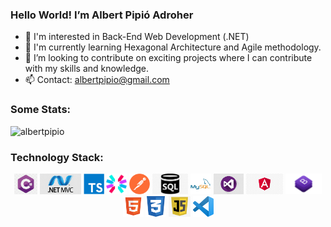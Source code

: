 ### Hello World! I’m Albert Pipió Adroher
- 👀 I'm interested in Back-End Web Development (.NET)
- 🌱 I'm currently learning Hexagonal Architecture and Agile methodology.
- 💞️ I’m looking to contribute on exciting projects where I can contribute with my skills and knowledge.
- 📫 Contact: albertpipio@gmail.com


### Some Stats:

<p align="left" >
  <img  src="https://github-readme-stats.vercel.app/api/top-langs?username=albertpipio&show_icons=true&locale=en&layout=compact" alt="albertpipio" />
  <!--img  src="https://github-readme-stats.vercel.app/api?username=gerardpuigl&show_icons=true&locale=en" alt="gerardpuigl" /-->
</p>

### Technology Stack:
<p align="center">
  <img src="https://github.com/albertpipio/icons/blob/master/csharp.jpeg" alt="C#" title="C#" height="33px"/>
  <img src="https://github.com/albertpipio/icons/blob/master/dotnet-mvc.jpeg" alt="dotnet" title="dotnet" height="33px"/>
  <img src="https://github.com/albertpipio/icons/blob/master/typescript.png" alt="typescript" title="typescript" height="33px"/>
  <img src="https://github.com/albertpipio/icons/blob/master/jwt.png" alt="jwt" title="jwt" height="33px"/> 
  <img src="https://github.com/albertpipio/icons/blob/master/postman" alt="postman" title="postman" height="33px"/> 
  <img src="https://github.com/albertpipio/icons/blob/master/sql.jpeg" alt="sql" title="sql" height="33px"/>
  <img src="https://github.com/albertpipio/icons/blob/master/mysql.png" alt="mysql" title="mysql" height="33px"/>
  <img src="https://github.com/albertpipio/icons/blob/master/visualstudio.jpeg" alt="visualstudio" title="visualstudio" height="33px"/>
  <img src="https://github.com/albertpipio/icons/blob/master/angular.jpg" alt="angular" title="angular" height="33px"/>
  <img src="https://github.com/albertpipio/icons/blob/master/bootstrap.png" alt="bootstrap" title="bootstrap" height="33px"/>
  <img src="https://github.com/albertpipio/icons/blob/master/html5.png" alt="html-5" title="html-5" height="33px"/>
  <img src="https://github.com/albertpipio/icons/blob/master/css.png" alt="css-3" title="css-3" height="33px"/>
  <img src="https://github.com/albertpipio/icons/blob/master/javascript.png" alt="javascript" title="javascript" height="33px"/>
  <img src="https://github.com/albertpipio/icons/blob/master/vscode.png" alt="vscode" title="vscode" height="33px"/>
 
